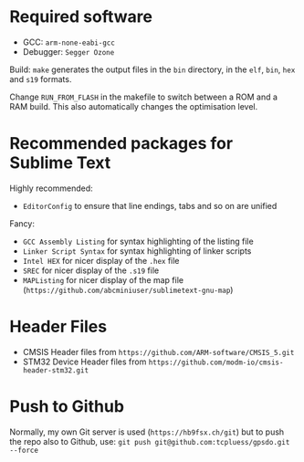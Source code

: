 Required software
=================

* GCC: `arm-none-eabi-gcc`
* Debugger: `Segger Ozone`

Build: `make` generates the output files in the `bin` directory, in the
`elf`, `bin`, `hex` and `s19` formats.

Change `RUN_FROM_FLASH` in the makefile to switch between a ROM and a RAM
build. This also automatically changes the optimisation level.

Recommended packages for Sublime Text
=====================================

Highly recommended:
* `EditorConfig` to ensure that line endings, tabs and so on are unified

Fancy:
* `GCC Assembly Listing` for syntax highlighting of the listing file
* `Linker Script Syntax` for syntax highlighting of linker scripts
* `Intel HEX` for nicer display of the `.hex` file
* `SREC` for nicer display of the `.s19` file
* `MAPListing` for nicer display of the map file (`https://github.com/abcminiuser/sublimetext-gnu-map`)

Header Files
============

* CMSIS Header files from `https://github.com/ARM-software/CMSIS_5.git`
* STM32 Device Header files from `https://github.com/modm-io/cmsis-header-stm32.git`

Push to Github
==============

Normally, my own Git server is used (`https://hb9fsx.ch/git`) but to push the
repo also to Github, use:
`git push git@github.com:tcpluess/gpsdo.git --force`
